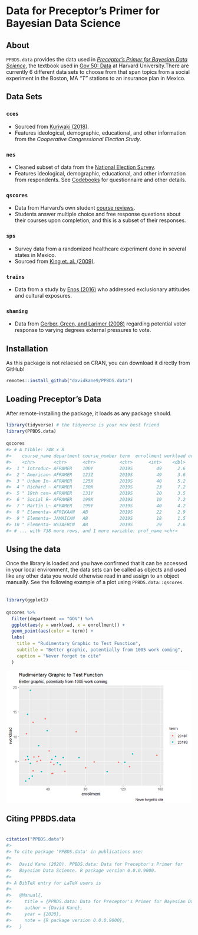 
<!-- README is generated from README.Rmd, edit ONLY this file if needed-->

# Data for Preceptor’s Primer for Bayesian Data Science

## About

`PPBDS.data` provides the data used in *[Preceptor’s Primer for Bayesian
Data Science](https://davidkane9.github.io/PPBDS/)*, the textbook used
in [Gov 50:
Data](https://www.davidkane.info/files/gov_50_fall_2020.html) at Harvard
University.There are currently 6 different data sets to choose from that
span topics from a social experiment in the Boston, MA *“T”* stations to
an insurance plan in Mexico.

<!-- unsure if badges are available for use yet here -->

## Data Sets

### `cces`

  - Sourced from [Kuriwaki (2018)](https://doi.org/10.7910/DVN/II2DB6).
  - Features ideological, demographic, educational, and other
    information from the *Cooperative Congressional Election Study*.

### `nes`

  - Cleaned subset of data from the [National Election
    Survey](https://electionstudies.org/data-center/anes-time-series-cumulative-data-file/).
  - Features ideological, demographic, educational, and other
    information from respondents. See
    [Codebooks](https://electionstudies.org/data-center/anes-time-series-cumulative-data-file/)
    for questionnaire and other details.

### `qscores`

  - Data from Harvard’s own student [course
    reviews](https://q.fas.harvard.edu/).
  - Students answer multiple choice and free response questions about
    their courses upon completion, and this is a subset of their
    responses.

### `sps`

  - Survey data from a randomized healthcare experiment done in several
    states in Mexico.
  - Sourced from [King et.
    al. (2009)](https://gking.harvard.edu/files/gking/files/pubpolforpoor.pdf).

### `trains`

  - Data from a study by [Enos
    (2016)](https://scholar.harvard.edu/files/renos/files/enostrains.pdf)
    who addressed exclusionary attitudes and cultural exposures.

### `shaming`

  - Data from [Gerber, Green, and Larimer
    (2008)](https://doi.org/10.1017/S000305540808009X) regarding
    potential voter response to varying degrees external pressures to
    vote.

## Installation

As this package is not relaesed on CRAN, you can download it directly
from GitHub\!

``` r
remotes::install_github("davidkane9/PPBDS.data")
```

## Loading Preceptor’s Data

After remote-installing the package, it loads as any package should.

``` r
library(tidyverse) # the tidyverse is your new best friend
library(PPBDS.data)

qscores
#> # A tibble: 748 x 8
#>    course_name department course_number term  enrollment workload overall
#>    <chr>       <chr>      <chr>         <chr>      <int>    <dbl>   <dbl>
#>  1 " Introduc~ AFRAMER    100Y          2019S         49      2.6     4.2
#>  2 " American~ AFRAMER    123Z          2019S         49      3.6     4.4
#>  3 " Urban In~ AFRAMER    125X          2019S         40      5.2     4.5
#>  4 " Richard ~ AFRAMER    130X          2019S         23      7.2     4.4
#>  5 " 19th cen~ AFRAMER    131Y          2019S         20      3.5     4.9
#>  6 " Social R~ AFRAMER    199X          2019S         19      7.2     4.8
#>  7 " Martin L~ AFRAMER    199Y          2019S         40      4.2     4.7
#>  8 " Elementa~ AFRIKAAN   AB            2019S         22      2.9     4.9
#>  9 " Elementa~ JAMAICAN   AB            2019S         18      1.5     4.9
#> 10 " Elementa~ WSTAFRCN   AB            2019S         29      2.6     4  
#> # ... with 738 more rows, and 1 more variable: prof_name <chr>
```

## Using the data

Once the library is loaded and you have confirmed that it can be
accessed in your local environment, the data sets can be called as
objects and used like any other data you would otherwise read in and
assign to an object manually. See the following example of a plot using
`PPBDS.data::qscores`.

``` r

library(ggplot2)

qscores %>%
  filter(department == "GOV") %>%
  ggplot(aes(y = workload, x = enrollment)) + 
  geom_point(aes(color = term)) + 
  labs(
    title = "Rudimentary Graphic to Test Function",
    subtitle = "Better graphic, potentially from 1005 work coming",
    caption = "Never forget to cite"
  )
```

<img src= "man/figures/README-quick.plot-1.png" align="center" width="600">

## Citing PPBDS.data

``` r

citation("PPBDS.data")
#> 
#> To cite package 'PPBDS.data' in publications use:
#> 
#>   David Kane (2020). PPBDS.data: Data for Preceptor's Primer for
#>   Bayesian Data Science. R package version 0.0.0.9000.
#> 
#> A BibTeX entry for LaTeX users is
#> 
#>   @Manual{,
#>     title = {PPBDS.data: Data for Preceptor's Primer for Bayesian Data Science},
#>     author = {David Kane},
#>     year = {2020},
#>     note = {R package version 0.0.0.9000},
#>   }
```
